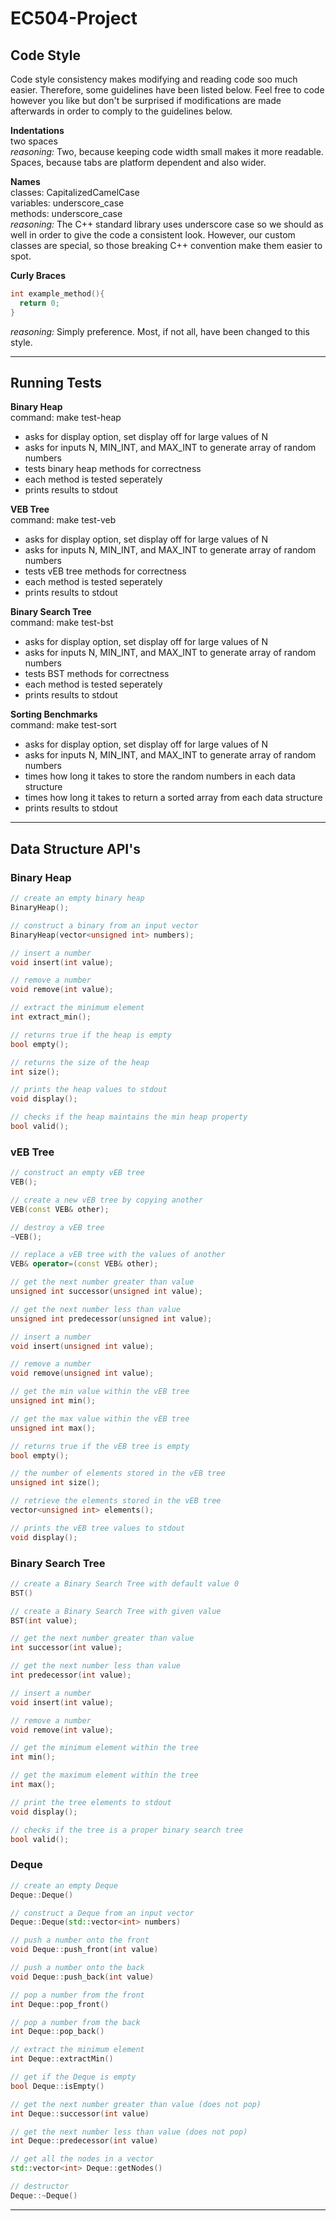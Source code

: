 # EC504-Project

## Code Style
Code style consistency makes modifying and reading code soo much easier. Therefore, some guidelines have been listed below. Feel free to code however you like but don't be surprised if modifications are made afterwards in order to comply to the guidelines below.  

**Indentations**  
two spaces  
_reasoning:_ Two, because keeping code width small makes it more readable. Spaces, because tabs are platform dependent and also wider.

**Names**  
classes: CapitalizedCamelCase  
variables: underscore_case  
methods: underscore_case  
_reasoning:_ The C++ standard library uses underscore case so we should as well in order to give the code a consistent look. However, our custom classes are special, so those breaking C++ convention make them easier to spot.

**Curly Braces**
```c++
int example_method(){
  return 0; 
}
```
_reasoning:_ Simply preference. Most, if not all, have been changed to this style.

---

## Running Tests
**Binary Heap**  
command: make test-heap  
 - asks for display option, set display off for large values of N
 - asks for inputs N, MIN_INT, and MAX_INT to generate array of random numbers
 - tests binary heap methods for correctness
 - each method is tested seperately
 - prints results to stdout

**VEB Tree**  
command: make test-veb  
 - asks for display option, set display off for large values of N
 - asks for inputs N, MIN_INT, and MAX_INT to generate array of random numbers
 - tests vEB tree methods for correctness
 - each method is tested seperately
 - prints results to stdout

**Binary Search Tree**  
command: make test-bst  
 - asks for display option, set display off for large values of N
 - asks for inputs N, MIN_INT, and MAX_INT to generate array of random numbers
 - tests BST methods for correctness
 - each method is tested seperately
 - prints results to stdout

**Sorting Benchmarks**  
command: make test-sort  
 - asks for display option, set display off for large values of N
 - asks for inputs N, MIN_INT, and MAX_INT to generate array of random numbers
 - times how long it takes to store the random numbers in each data structure
 - times how long it takes to return a sorted array from each data structure
 - prints results to stdout

---
 
## Data Structure API's
### Binary Heap
```c++
// create an empty binary heap
BinaryHeap();

// construct a binary from an input vector
BinaryHeap(vector<unsigned int> numbers);

// insert a number
void insert(int value);

// remove a number
void remove(int value);

// extract the minimum element
int extract_min();

// returns true if the heap is empty
bool empty();

// returns the size of the heap
int size();

// prints the heap values to stdout
void display();

// checks if the heap maintains the min heap property
bool valid();
```

### vEB Tree
```c++
// construct an empty vEB tree
VEB();

// create a new vEB tree by copying another
VEB(const VEB& other);

// destroy a vEB tree
~VEB();

// replace a vEB tree with the values of another
VEB& operator=(const VEB& other);

// get the next number greater than value
unsigned int successor(unsigned int value);

// get the next number less than value
unsigned int predecessor(unsigned int value);

// insert a number
void insert(unsigned int value);

// remove a number
void remove(unsigned int value);

// get the min value within the vEB tree
unsigned int min();

// get the max value within the vEB tree
unsigned int max();

// returns true if the vEB tree is empty
bool empty();

// the number of elements stored in the vEB tree
unsigned int size();

// retrieve the elements stored in the vEB tree
vector<unsigned int> elements();

// prints the vEB tree values to stdout
void display();
```

### Binary Search Tree
```c++
// create a Binary Search Tree with default value 0
BST()

// create a Binary Search Tree with given value
BST(int value);

// get the next number greater than value
int successor(int value);

// get the next number less than value
int predecessor(int value);

// insert a number
void insert(int value); 

// remove a number
void remove(int value);

// get the minimum element within the tree
int min();

// get the maximum element within the tree
int max();

// print the tree elements to stdout
void display();

// checks if the tree is a proper binary search tree
bool valid();
```

### Deque
```c++
// create an empty Deque
Deque::Deque()

// construct a Deque from an input vector
Deque::Deque(std::vector<int> numbers)

// push a number onto the front
void Deque::push_front(int value)

// push a number onto the back
void Deque::push_back(int value)

// pop a number from the front
int Deque::pop_front()

// pop a number from the back
int Deque::pop_back()

// extract the minimum element
int Deque::extractMin()

// get if the Deque is empty
bool Deque::isEmpty()

// get the next number greater than value (does not pop)
int Deque::successor(int value)

// get the next number less than value (does not pop)
int Deque::predecessor(int value)

// get all the nodes in a vector
std::vector<int> Deque::getNodes()

// destructor
Deque::~Deque()
```
---






